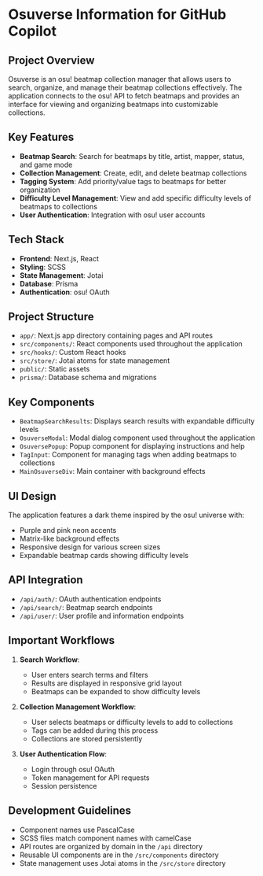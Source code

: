 # Osuverse Information for GitHub Copilot

## Project Overview
Osuverse is an osu! beatmap collection manager that allows users to search, organize, and manage their beatmap collections effectively. The application connects to the osu! API to fetch beatmaps and provides an interface for viewing and organizing beatmaps into customizable collections.

## Key Features
- **Beatmap Search**: Search for beatmaps by title, artist, mapper, status, and game mode
- **Collection Management**: Create, edit, and delete beatmap collections
- **Tagging System**: Add priority/value tags to beatmaps for better organization
- **Difficulty Level Management**: View and add specific difficulty levels of beatmaps to collections
- **User Authentication**: Integration with osu! user accounts

## Tech Stack
- **Frontend**: Next.js, React
- **Styling**: SCSS
- **State Management**: Jotai
- **Database**: Prisma
- **Authentication**: osu! OAuth

## Project Structure
- `app/`: Next.js app directory containing pages and API routes
- `src/components/`: React components used throughout the application
- `src/hooks/`: Custom React hooks
- `src/store/`: Jotai atoms for state management
- `public/`: Static assets
- `prisma/`: Database schema and migrations

## Key Components
- `BeatmapSearchResults`: Displays search results with expandable difficulty levels
- `OsuverseModal`: Modal dialog component used throughout the application
- `OsuversePopup`: Popup component for displaying instructions and help
- `TagInput`: Component for managing tags when adding beatmaps to collections
- `MainOsuverseDiv`: Main container with background effects

## UI Design
The application features a dark theme inspired by the osu! universe with:
- Purple and pink neon accents
- Matrix-like background effects
- Responsive design for various screen sizes
- Expandable beatmap cards showing difficulty levels

## API Integration
- `/api/auth/`: OAuth authentication endpoints
- `/api/search/`: Beatmap search endpoints
- `/api/user/`: User profile and information endpoints

## Important Workflows
1. **Search Workflow**: 
   - User enters search terms and filters
   - Results are displayed in responsive grid layout
   - Beatmaps can be expanded to show difficulty levels

2. **Collection Management Workflow**:
   - User selects beatmaps or difficulty levels to add to collections
   - Tags can be added during this process
   - Collections are stored persistently

3. **User Authentication Flow**:
   - Login through osu! OAuth
   - Token management for API requests
   - Session persistence

## Development Guidelines
- Component names use PascalCase
- SCSS files match component names with camelCase
- API routes are organized by domain in the `/api` directory
- Reusable UI components are in the `/src/components` directory
- State management uses Jotai atoms in the `/src/store` directory
